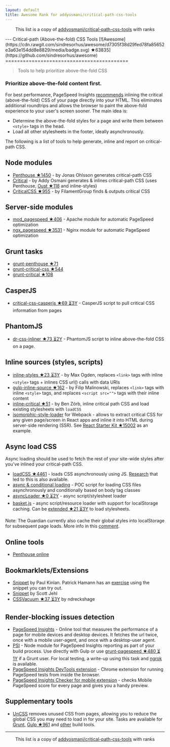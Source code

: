 ```yaml
---
layout: default
title: Awesome Rank for addyosmani/critical-path-css-tools
---
```


<p align="center">
	This list is a copy of <a href="https://github.com/addyosmani/critical-path-css-tools">addyosmani/critical-path-css-tools</a> with ranks
</p>
---
Critical-path (Above-the-fold) CSS Tools [![Awesome](https://cdn.rawgit.com/sindresorhus/awesome/d7305f38d29fed78fa85652e3a63e154dd8e8829/media/badge.svg) ★63835](https://github.com/sindresorhus/awesome)
==========================================

> Tools to help prioritize above-the-fold CSS

### Prioritize above-the-fold content first.

For best performance, PageSpeed Insights [recommends](https://developers.google.com/speed/docs/insights/PrioritizeVisibleContent) inlining the critical (above-the-fold) CSS of your page directly into your HTML. This eliminates additional roundtrips and allows the browser to paint the above-fold experience to your user's screen sooner. The main idea is:

* Determine the above-the-fold styles for a page and write them between `<style>` tags in the head.
* Load all other stylesheets in the footer, ideally asynchronously.

The following is a list of tools to help generate, inline and report on critical-path CSS.

## Node modules


* [Penthouse ★1450](https://github.com/pocketjoso/penthouse) - by Jonas Ohlsson generates critical-path CSS
* [Critical](https://github.com/addyosmani/critical) - by Addy Osmani generates & inlines critical-path CSS (uses Penthouse, [Oust ★118](https://github.com/addyosmani/oust) and inline-styles)
* [CriticalCSS ★955](https://github.com/filamentgroup/criticalcss) - by FilamentGroup finds & outputs critical CSS


## Server-side modules

* [mod_pagespeed ★406](https://github.com/pagespeed/mod_pagespeed) - Apache module for automatic PageSpeed optimization
* [ngx_pagespeed ★3531](https://github.com/pagespeed/ngx_pagespeed) - Nginx module for automatic PageSpeed optimization

## Grunt tasks

* [grunt-penthouse ★71](https://github.com/fatso83/grunt-penthouse)
* [grunt-critical-css ★544](https://github.com/filamentgroup/grunt-criticalcss)
* [grunt-critical ★108](https://github.com/bezoerb/grunt-critical)

## CasperJS

* [critical-css-casperjs ★69 ⏳3Y](https://github.com/ibrennan/critical-css-casperjs) - CasperJS script to pull critical CSS information from pages

## PhantomJS

* [dr-css-inliner ★73 ⏳2Y](https://github.com/drdk/dr-css-inliner) - PhantomJS script to inline above-the-fold CSS on a page.

## Inline sources (styles, scripts)

* [inline-styles ★23 ⏳3Y](https://github.com/maxogden/inline-styles) - by Max Ogden, replaces `<link>` tags with inline `<style>` tags + inlines CSS url() calls with data URIs
* [gulp-inline-source ★162](https://github.com/fmal/gulp-inline-source) - by Filip Malinowski, replaces `<link>` tags with inline `<style>` tags, and replaces `<script src="">` tags with their inline content
* [inline-critical ★51](https://github.com/bezoerb/inline-critical) - by Ben Zörb, inline critical path CSS and load existing stylesheets with `loadCSS`
* [isomorphic-style-loader](https://github.com/kriasoft/isomorphic-style-loader/) for Webpack - allows to extract critical CSS for any given page/screen in React apps and inline it into HTML during server-side rendering (SSR). See [React Starter Kit ★15002](https://github.com/kriasoft/react-starter-kit) as an example.

## Async load CSS

Async loading should be used to fetch the rest of your site-wide styles after you've inlined your critical-path CSS.

* [loadCSS ★4461](https://github.com/filamentgroup/loadCSS) - loads CSS asynchronously using JS. [Research](https://gist.github.com/scottjehl/87176715419617ae6994) that led to this is also available.
* [async & conditional loading](https://gist.github.com/matt-bailey/602b40c77a5d3381ff26) - POC script for loading CSS files asynchronously and conditionally based on body tag classes
* [asyncLoader ★0 ⏳2Y](https://github.com/n0mad01/asyncLoader) - async script/stylesheet loader
* [basket.js](http://addyosmani.github.io/basket.js/) - async script/resource loader with support for localStorage caching. Can be [extended ★21 ⏳3Y](https://github.com/andrewwakeling/basket-css-example) to load stylesheets.

Note: The Guardian currently also cache their global styles into localStorage for subsequent page loads. More info in this [comment](https://gist.github.com/scottjehl/87176715419617ae6994).

## Online tools

* [Penthouse online](https://jonassebastianohlsson.com/criticalpathcssgenerator/)

## Bookmarklets/Extensions

* [Snippet](https://gist.github.com/PaulKinlan/6284142) by Paul Kinlan. Patrick Hamann has an [exercise](http://patrickhamann.com/workshops/performance/tasks/2_Critical_Path/2_2.html) using the snippet you can try out.
* [Snippet](https://gist.github.com/scottjehl/b6129da04733e4e0f9a4) by Scott Jehl
* [CSSVacuum ★37 ⏳3Y](https://github.com/ndreckshage/CSSVacuum) by ndreckshage

## Render-blocking issues detection

* [PageSpeed Insights](https://developers.google.com/speed/pagespeed/insights/) - Online tool that measures the performance of a page for mobile devices and desktop devices. It fetches the url twice, once with a mobile user-agent, and once with a desktop-user agent. 
* [PSI](https://github.com/addyosmani/psi) - Node module for PageSpeed Insights reporting as part of your build process. Use directly with Gulp or use [grunt-pagespeed ★480 ⏳1Y](https://github.com/jrcryer/grunt-pagespeed) if a Grunt user. For local testing, a write-up using this task and [ngrok](http://www.jamescryer.com/2014/06/12/grunt-pagespeed-and-ngrok-locally-testing/) is available.
* [PageSpeed Insights DevTools extension](https://chrome.google.com/webstore/detail/pagespeed-insights-by-goo/gplegfbjlmmehdoakndmohflojccocli?hl=en) - Chrome extension for running PageSpeed tests from inside the browser.
* [PageSpeed Insights Checker for mobile extension](https://chrome.google.com/webstore/detail/pagespeed-insights-checke/mkjmodmicmpjedhoekkmafdgpocdkbna?hl=en) - checks Mobile PageSpeed score for every page and gives you a handy preview.

## Supplementary tools

* [UnCSS](https://github.com/giakki/uncss) removes unused CSS from pages, allowing you to reduce the global CSS you may need to load in for your site. Tasks are available for [Grunt](https://github.com/addyosmani/grunt-uncss), [Gulp ★961](https://github.com/ben-eb/gulp-uncss) and [other](https://addyosmani.com/blog/removing-unused-css/) build tools.

---
<p align="center">
	This list is a copy of <a href="https://github.com/addyosmani/critical-path-css-tools">addyosmani/critical-path-css-tools</a> with ranks
</p>
